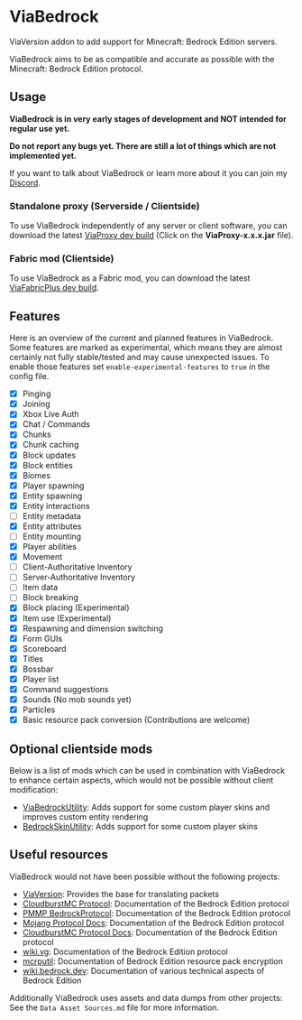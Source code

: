 # ViaBedrock
ViaVersion addon to add support for Minecraft: Bedrock Edition servers.

ViaBedrock aims to be as compatible and accurate as possible with the Minecraft: Bedrock Edition protocol.

## Usage
**ViaBedrock is in very early stages of development and NOT intended for regular use yet.**

**Do not report any bugs yet. There are still a lot of things which are not implemented yet.**

If you want to talk about ViaBedrock or learn more about it you can join my [Discord](https://discord.gg/dCzT9XHEWu).

### Standalone proxy (Serverside / Clientside)
To use ViaBedrock independently of any server or client software, you can download the latest [ViaProxy dev build](https://build.lenni0451.net/job/ViaProxy/) (Click on the **ViaProxy-x.x.x.jar** file).

### Fabric mod (Clientside)
To use ViaBedrock as a Fabric mod, you can download the latest [ViaFabricPlus dev build](https://ci.viaversion.com/view/Platforms/job/ViaFabricPlus/).

## Features
Here is an overview of the current and planned features in ViaBedrock.
Some features are marked as experimental, which means they are almost certainly not fully stable/tested and may cause unexpected issues. To enable those features set `enable-experimental-features` to `true` in the config file.

- [x] Pinging
- [x] Joining
- [x] Xbox Live Auth
- [x] Chat / Commands
- [x] Chunks
- [x] Chunk caching
- [x] Block updates
- [x] Block entities
- [x] Biomes
- [x] Player spawning
- [x] Entity spawning
- [x] Entity interactions
- [ ] Entity metadata
- [x] Entity attributes
- [ ] Entity mounting
- [x] Player abilities
- [x] Movement
- [ ] Client-Authoritative Inventory
- [ ] Server-Authoritative Inventory
- [ ] Item data
- [ ] Block breaking
- [x] Block placing (Experimental)
- [x] Item use (Experimental)
- [x] Respawning and dimension switching
- [x] Form GUIs
- [x] Scoreboard
- [x] Titles
- [x] Bossbar
- [x] Player list
- [x] Command suggestions
- [x] Sounds (No mob sounds yet)
- [x] Particles
- [x] Basic resource pack conversion (Contributions are welcome)

## Optional clientside mods
Below is a list of mods which can be used in combination with ViaBedrock to enhance certain aspects, which would not be possible without client modification:
- [ViaBedrockUtility](https://github.com/Oryxel/ViaBedrockUtility): Adds support for some custom player skins and improves custom entity rendering
- [BedrockSkinUtility](https://github.com/Camotoy/BedrockSkinUtility): Adds support for some custom player skins

## Useful resources
ViaBedrock would not have been possible without the following projects:
- [ViaVersion](https://github.com/ViaVersion/ViaVersion): Provides the base for translating packets
- [CloudburstMC Protocol](https://github.com/CloudburstMC/Protocol): Documentation of the Bedrock Edition protocol
- [PMMP BedrockProtocol](https://github.com/pmmp/BedrockProtocol): Documentation of the Bedrock Edition protocol
- [Mojang Protocol Docs](https://github.com/Mojang/bedrock-protocol-docs): Documentation of the Bedrock Edition protocol
- [CloudburstMC Protocol Docs](https://github.com/CloudburstMC/protocol-docs): Documentation of the Bedrock Edition protocol
- [wiki.vg](https://minecraft.wiki/w/Minecraft_Wiki:Projects/wiki.vg_merge/Bedrock_Protocol): Documentation of the Bedrock Edition protocol
- [mcrputil](https://github.com/valaphee/mcrputil): Documentation of Bedrock Edition resource pack encryption
- [wiki.bedrock.dev](https://wiki.bedrock.dev): Documentation of various technical aspects of Bedrock Edition

Additionally ViaBedrock uses assets and data dumps from other projects: See the `Data Asset Sources.md` file for more information.
